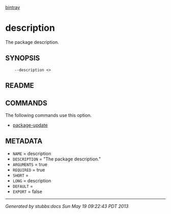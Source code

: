 [bintray](../../index.html)

# description

The package description.

## SYNOPSIS

        --description <>

## README



## COMMANDS

The following commands use this option.

* [package-update](../../commands/package-update/index.html)

## METADATA

* `NAME` = description
* `DESCRIPTION` = "The package description."
* `ARGUMENTS` = true
* `REQUIRED` = true
* `SHORT` = 
* `LONG` = description
* `DEFAULT` = 
* `EXPORT` = false

----

*Generated by stubbs:docs Sun May 19 09:22:43 PDT 2013*

